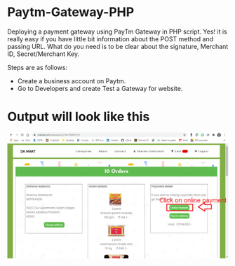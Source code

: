 # Paytm-Gateway-PHP
Deploying a payment gateway using PayTm Gateway in PHP script. Yes! it is really easy if you have little bit information about the POST method and passing URL.
What do you need is to be clear about the signature, Merchant ID, Secret/Merchant Key.

Steps are as follows:

 - Create a business account on Paytm.
 - Go to Developers and create Test a Gateway for website.
 
 # Output will look like this
 
 ![screenshot-1](https://github.com/mahisharma-cs/Paytm-Gateway-PHP/blob/master/Paytm-Gateway-PHP/images/ss1.png)
 
 
